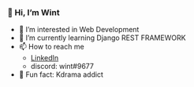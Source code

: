 ### 👋 Hi, I’m Wint ###
- 👀 I’m interested in Web Development
- 🌱 I’m currently learning Django REST FRAMEWORK
- 📫 How to reach me
    - [LinkedIn](https://www.linkedin.com/in/wint-thiri-swe/)
    - discord: wint#9677
- 🤡 Fun fact: Kdrama addict

<!---
wint-thiri-swe/wint-thiri-swe is a ✨ special ✨ repository because its `README.md` (this file) appears on your GitHub profile.
You can click the Preview link to take a look at your changes.
--->
